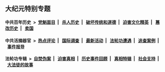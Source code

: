 ## 大纪元特别专题

#### 中共百年历史 &nbsp;>&nbsp; [党魁面目](indexes/nf1176107/README.md?03030430) &nbsp;| &nbsp; [杀人历史](indexes/nf1176106/README.md?03030430) &nbsp;| &nbsp; [破坏传统和道德](indexes/nf1176106/README.md?03030430) &nbsp;| &nbsp; [迫害文化精英](indexes/nf1176111/README.md?03030430) &nbsp;| &nbsp; [篡改历史](indexes/nf1176115/README.md?03030430) &nbsp;| &nbsp; [卖国](indexes/nf1176117/README.md?03030430) 

#### 中共活摘器官 &nbsp;>&nbsp; [热点评论](indexes/nf5879/README.md?03030430) &nbsp;| &nbsp; [国际调查](indexes/nf5947/README.md?03030430) &nbsp;| &nbsp; [最新活动](indexes/nf5883/README.md?03030430) &nbsp;| &nbsp; [法轮功遭遇](indexes/nf5881/README.md?03030430) &nbsp;| &nbsp; [追查案例](indexes/nf5880/README.md?03030430) &nbsp;| &nbsp; [事件报导](indexes/nf5877/README.md?03030430) 

#### 法轮功专辑 &nbsp;>&nbsp; [自焚伪案](indexes/nf5562/README.md?03030430) &nbsp;| &nbsp; [迫害真相](indexes/nf4379/README.md?03030430) &nbsp;| &nbsp; [历史事件回顾](indexes/nf5793/README.md?03030430) &nbsp;| &nbsp; [真相特辑](indexes/nf4389/README.md?03030430) &nbsp;| &nbsp; [社会支持](indexes/nf4386/README.md?03030430) &nbsp;| &nbsp; [大法徒的故事](indexes/nf1147481/README.md?03030430) 


